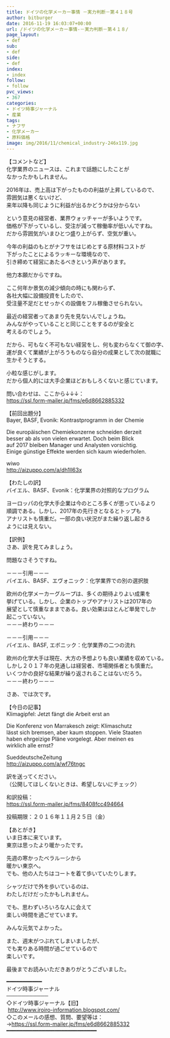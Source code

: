 ```yaml
---
title: ドイツの化学メーカー事情 －実力判断－第４１８号
author: bitburger
date: 2016-11-19 16:03:07+00:00
url: /ドイツの化学メーカー事情-－実力判断－第４１８/
page_layout:
- def
sub:
- def
side:
- def
index:
- index
follow:
- follow
pvc_views:
- 367
categories:
- ドイツ時事ジャーナル
- 産業
tags:
- ナフサ
- 化学メーカー
- 原料価格
image: img/2016/11/chemical_industry-246x119.jpg
---
```

【コメントなど】  
化学業界のニュースは、これまで話題にしたことが  
なかったかもしれません。

2016年は、売上高は下がったものの利益が上昇しているので、  
雰囲気は悪くないけど、  
来年以降も同じように利益が出るかどうかは分からない

という意見の経営者、業界ウォッチャーが多いようです。  
価格が下がっているし、受注が減って稼働率が低いんですね。  
だから雰囲気がいまひとつ盛り上がらず、空気が重い。

今年の利益のもとがナフサをはじめとする原材料コストが  
下がったことによるラッキーな環境なので、  
引き締めて経営にあたるべきという声があります。

他力本願だからですね。

ここ何年か景気の減少傾向の時にも関わらず、  
各社大幅に設備投資をしたので、  
受注量不足だとせっかくの設備をフル稼働させられない。

最近の経営者ってあまり先を見ないんでしょうね。  
みんながやっていることと同じことをするのが安全と  
考えるのでしょう。

だから、可もなく不可もない経営をし、何も変わらなくて御の字、  
運が良くて業績が上がろうものなら自分の成果として次の就職に  
生かそうとする。

小粒な感じがします。  
だから個人的には大手企業ほどおもしろくないと感じています。

  
問い合わせは、ここから↓↓↓：  
<a rel="noopener" href="https://ssl.form-mailer.jp/fms/e6d8662885332" target="_blank">https://ssl.form-mailer.jp/fms/e6d8662885332</a>

  
【前回出題分】  
Bayer, BASF, Evonik: Kontrastprogramm in der Chemie

Die europäischen Chemiekonzerne schneiden derzeit  
besser ab als von vielen erwartet. Doch beim Blick  
auf 2017 bleiben Manager und Analysten vorsichtig.  
Einige günstige Effekte werden sich kaum wiederholen.

wiwo  
<a rel="noopener" href="http://aizuppo.com/a/dh1ll63x" target="_blank" class="broken_link">http://aizuppo.com/a/dh1ll63x</a>

  
【わたしの訳】  
バイエル、BASF、Evonik：化学業界の対照的なプログラム

ヨーロッパの化学大手企業は今のところ多くが思っているより  
順調である。しかし、2017年の先行きとなるとトップも  
アナリストも慎重だ。一部の良い状況がまた繰り返し起きる  
ようには見えない。

  
【訳例】  
さあ、訳を見てみましょう。

問題なさそうですね。

－－－引用－－－  
バイエル、BASF、エヴォニック：化学業界での別の選択肢

欧州の化学メーカーグループは、多くの期待よりよい成果を  
挙げている。しかし、企業のトップやアナリストは2017年の  
展望として慎重なままである。良い効果はほとんど単発でしか  
起こっていない。  
－－－終わり－－－

  
－－－引用－－－  
バイエル、BASF, エボニック：化学業界の二つの流れ

欧州の化学大手は現在、大方の予想よりも良い業績を収めている。  
しかし２０１７年の見通しは経営者、市場関係者とも慎重だ。  
いくつかの良好な結果が繰り返されることはないだろう。  
－－－終わり－－－

  
さあ、では次です。

  
【今日の記事】  
Klimagipfel: Jetzt fängt die Arbeit erst an

Die Konferenz von Marrakesch zeigt: Klimaschutz  
lässt sich bremsen, aber kaum stoppen. Viele Staaten  
haben ehrgeizige Pläne vorgelegt. Aber meinen es  
wirklich alle ernst?

SueddeutscheZeitung  
<a rel="noopener" href="http://aizuppo.com/a/wf76tngc" target="_blank">http://aizuppo.com/a/wf76tngc</a>

訳を送ってください。  
（公開してほしくないときは、希望しないにチェック）

和訳投稿：  
 <a rel="noopener" href="https://ssl.form-mailer.jp/fms/8408fcc494664" target="_blank">https://ssl.form-mailer.jp/fms/8408fcc494664</a>

投稿期限：２０１６年１１月２５日（金）

  
【あとがき】  
いま日本に来ています。  
東京は思ったより暖かったです。

先週の寒かったベラルーシから  
暖かい東京へ。  
でも、他の人たちはコートを着て歩いていたりします。

シャツだけで外を歩いているのは、  
わたしだけだったかもしれません。

でも、思わずいろいろな人に会えて  
楽しい時間を過ごせています。

みんな元気でよかった。

また、週末がつぶれてしまいましたが、  
でも実りある時間が過ごせているので  
楽しいです。

  
最後までお読みいただきありがとうございました。

  
━━━━━━━━━━━  
ドイツ時事ジャーナル  
───────────  
◇ドイツ時事ジャーナル【旧】  
 <a rel="noopener" href="http://www.iroiro-information.blogspot.com/" target="_blank">http://www.iroiro-information.blogspot.com/</a>  
◇このメールの感想、質問、要望等は：  
-><a rel="noopener" href="https://ssl.form-mailer.jp/fms/e6d8662885332" target="_blank">https://ssl.form-mailer.jp/fms/e6d8662885332</a>  
━━━━━━━━━━━━━━━━━━━━━━━━━━━━